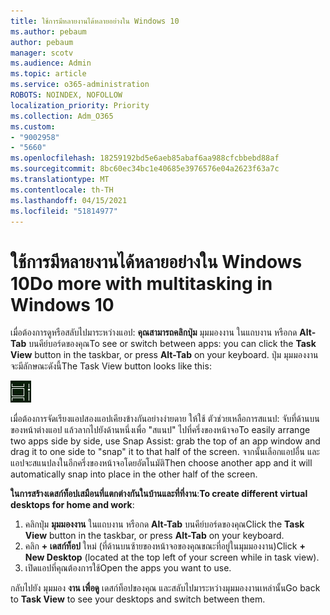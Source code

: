 ```yaml
---
title: ใช้การมีหลายงานได้หลายอย่างใน Windows 10
ms.author: pebaum
author: pebaum
manager: scotv
ms.audience: Admin
ms.topic: article
ms.service: o365-administration
ROBOTS: NOINDEX, NOFOLLOW
localization_priority: Priority
ms.collection: Adm_O365
ms.custom:
- "9002958"
- "5660"
ms.openlocfilehash: 18259192bd5e6aeb85abaf6aa988cfcbbebd88af
ms.sourcegitcommit: 8bc60ec34bc1e40685e3976576e04a2623f63a7c
ms.translationtype: MT
ms.contentlocale: th-TH
ms.lasthandoff: 04/15/2021
ms.locfileid: "51814977"
---
```

# <a name="do-more-with-multitasking-in-windows-10"></a><span data-ttu-id="b781b-102">ใช้การมีหลายงานได้หลายอย่างใน Windows 10</span><span class="sxs-lookup"><span data-stu-id="b781b-102">Do more with multitasking in Windows 10</span></span>

<span data-ttu-id="b781b-103">เมื่อต้องการดูหรือสลับไปมาระหว่างแอป: **คุณสามารถคลิกปุ่ม** มุมมองงาน ในแถบงาน หรือกด **Alt-Tab** บนคีย์บอร์ดของคุณ</span><span class="sxs-lookup"><span data-stu-id="b781b-103">To see or switch between apps: you can click the **Task View** button in the taskbar, or press **Alt-Tab** on your keyboard.</span></span> <span data-ttu-id="b781b-104">ปุ่ม มุมมองงาน จะมีลักษณะดังนี้</span><span class="sxs-lookup"><span data-stu-id="b781b-104">The Task View button looks like this:</span></span>

![ปุ่ม มุมมองงาน](media/task-view.png)

<span data-ttu-id="b781b-106">เมื่อต้องการจัดเรียงแอปสองแอปเคียงข้างกันอย่างง่ายดาย ให้ใช้ ตัวช่วยเหลือการสแนป: จับที่ด้านบนของหน้าต่างแอป แล้วลากไปยังด้านหนึ่งเพื่อ "สแนป" ไปที่ครึ่งของหน้าจอ</span><span class="sxs-lookup"><span data-stu-id="b781b-106">To easily arrange two apps side by side, use Snap Assist: grab the top of an app window and drag it to one side to "snap" it to that half of the screen.</span></span> <span data-ttu-id="b781b-107">จากนั้นเลือกแอปอื่น และแอปจะสแนปลงในอีกครึ่งของหน้าจอโดยอัตโนมัติ</span><span class="sxs-lookup"><span data-stu-id="b781b-107">Then choose another app and it will automatically snap into place in the other half of the screen.</span></span>

<span data-ttu-id="b781b-108">**ในการสร้างเดสก์ท็อปเสมือนที่แตกต่างกันในบ้านและที่ที่งาน**:</span><span class="sxs-lookup"><span data-stu-id="b781b-108">**To create different virtual desktops for home and work**:</span></span>

1. <span data-ttu-id="b781b-109">คลิกปุ่ม **มุมมองงาน** ในแถบงาน หรือกด **Alt-Tab** บนคีย์บอร์ดของคุณ</span><span class="sxs-lookup"><span data-stu-id="b781b-109">Click the **Task View** button in the taskbar, or press **Alt-Tab** on your keyboard.</span></span>
2. <span data-ttu-id="b781b-110">คลิก **+ เดสก์ท็อป** ใหม่ (ที่ด้านบนซ้ายของหน้าจอของคุณขณะที่อยู่ในมุมมองงาน)</span><span class="sxs-lookup"><span data-stu-id="b781b-110">Click **+ New Desktop** (located at the top left of your screen while in task view).</span></span>
3. <span data-ttu-id="b781b-111">เปิดแอปที่คุณต้องการใช้</span><span class="sxs-lookup"><span data-stu-id="b781b-111">Open the apps you want to use.</span></span> 

<span data-ttu-id="b781b-112">กลับไปยัง มุมมอง **งาน เพื่อดู** เดสก์ท็อปของคุณ และสลับไปมาระหว่างมุมมองงานเหล่านั้น</span><span class="sxs-lookup"><span data-stu-id="b781b-112">Go back to **Task View** to see your desktops and switch between them.</span></span>
